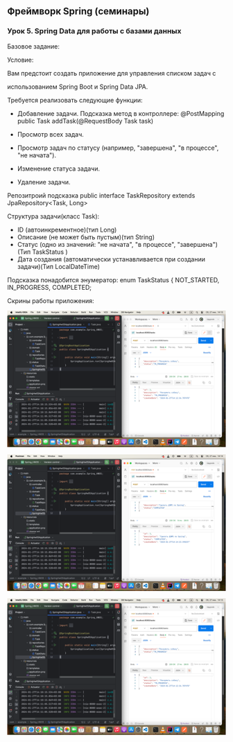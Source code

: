 ## Фреймворк Spring (семинары)

### Урок 5. Spring Data для работы с базами данных

Базовое задание:

Условие:

Вам предстоит создать приложение для управления списком задач с 

использованием Spring Boot и Spring Data JPA. 

Требуется реализовать следующие функции:

- Добавление задачи. Подсказка метод в контроллере: @PostMapping public Task addTask(@RequestBody Task task)

- Просмотр всех задач.

- Просмотр задач по статусу (например, "завершена", "в процессе", "не начата").

- Изменение статуса задачи.

- Удаление задачи.

Репозитроий подсказка public interface TaskRepository extends JpaRepository<Task, Long>

Структура задачи(класс Task):
- ID (автоинкрементное)(тип Long)
- Описание (не может быть пустым)(тип String)
- Статус (одно из значений: "не начата", "в процессе", "завершена")(Тип TaskStatus )
- Дата создания (автоматически устанавливается при создании задачи)(Тип LocalDateTime)

Подсказка понадобится энумератор:
enum TaskStatus {
NOT_STARTED, IN_PROGRESS, COMPLETED;

Скрины работы приложения:

![1](https://github.com/PavelLogeiko/Spring_HW05/blob/main/images/1.png)


![2](https://github.com/PavelLogeiko/Spring_HW05/blob/main/images/2.png)


![3](https://github.com/PavelLogeiko/Spring_HW05/blob/main/images/1.png)

